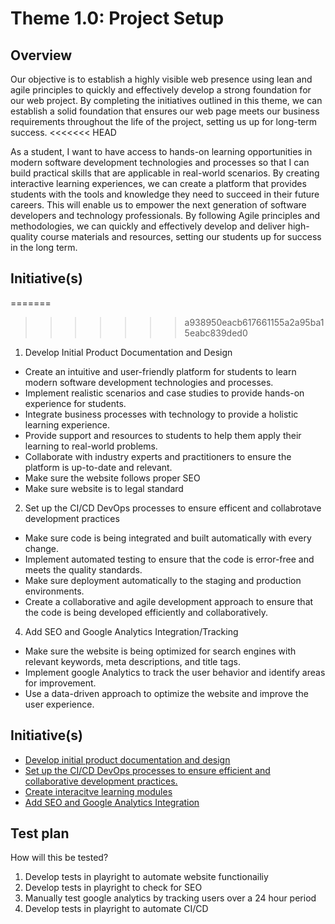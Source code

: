 # Theme 1.0: Project Setup
## Overview
Our objective is to establish a highly visible web presence using lean and agile principles to quickly and effectively
develop a strong foundation for our web project. By completing the initiatives outlined in this theme, we can establish a
solid foundation that ensures our web page meets our business requirements throughout the life of the project, setting
us up for long-term success.
<<<<<<< HEAD

As a student, I want to have access to hands-on learning opportunities in modern software development technologies and processes so that I can build practical skills that are applicable in real-world scenarios. By creating interactive learning experiences, we can create a platform that provides students with the tools and knowledge they need to succeed in their future careers. This will enable us to empower the next generation of software developers and technology professionals. By following Agile principles and methodologies, we can quickly and effectively develop and deliver high-quality course materials and resources, setting our students up for success in the long term.
## Initiative(s)
=======
>>>>>>> a938950eacb617661155a2a95ba15eabc839ded0

 1. Develop Initial Product Documentation and Design
- Create an intuitive and user-friendly platform for students to learn modern software development technologies and processes.
- Implement realistic scenarios and case studies to provide hands-on experience for students.
- Integrate business processes with technology to provide a holistic learning experience.
- Provide support and resources to students to help them apply their learning to real-world problems.
- Collaborate with industry experts and practitioners to ensure the platform is up-to-date and relevant.
- Make sure the website follows proper SEO
- Make sure website is to legal standard

 2. Set up the CI/CD DevOps processes to ensure efficent and collabrotave development practices
- Make sure code is being integrated and built automatically with every change.
- Implement automated testing to ensure that the code is error-free and meets the quality standards.
- Make sure deployment automatically to the staging and production environments.
- Create a collaborative and agile development approach to ensure that the code is being developed efficiently and collaboratively.

 4. Add SEO and Google Analytics Integration/Tracking
- Make sure the website is being optimized for search engines with relevant keywords, meta descriptions, and title tags.
- Implement google Analytics to track the user behavior and identify areas for improvement.
- Use a data-driven approach to optimize the website and improve the user experience.

## Initiative(s)

* [Develop initial product documentation and design](documentation/templates/theme/initiatives/initiative4.md)
* [Set up the CI/CD DevOps processes to ensure efficient and collaborative development practices.](documentation/templates/theme/initiatives/initiative3.md)
* [Create interacitve learning modules](documentation/templates/theme/initiatives/initiative1.md)
* [Add SEO and Google Analytics Integration](documentation/templates/theme/initiatives/initiative2.md)

## Test plan
How will this be tested?
 1. Develop tests in playright to automate website functionailiy
 2. Develop tests in playright to check for SEO
 3. Manually test google analytics by tracking users over a 24 hour period
 4. Develop tests in playright to automate CI/CD
